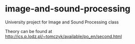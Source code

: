 # image-and-sound-processing
University project for Image and Sound Processing class

Theory can be found at http://ics.p.lodz.pl/~tomczyk/available/po_en/second.html
